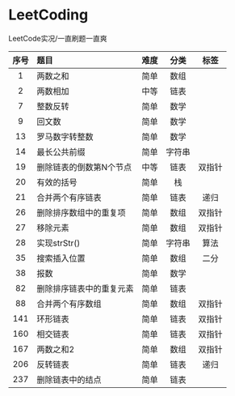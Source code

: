 # LeetCoding
LeetCode实况/一直刷题一直爽

|序号|题目|难度|分类|标签|
|:-:|:-|:-:|:-:|:-:|
|1|两数之和|简单|数组|
|2|两数相加|中等|链表|
|7|整数反转|简单|数学|
|9|回文数|简单|数学|
|13|罗马数字转整数|简单|数学|
|14|最长公共前缀|简单|字符串|
|19|删除链表的倒数第N个节点|中等|链表|双指针|
|20|有效的括号|简单|栈|
|21|合并两个有序链表|简单|链表|递归|
|26|删除排序数组中的重复项|简单|数组|双指针|
|27|移除元素|简单|数组|双指针|
|28|实现strStr()|简单|字符串|算法|
|35|搜索插入位置|简单|数组|二分|
|38|报数|简单|数学|
|82|删除排序链表中的重复元素|简单|链表|
|88|合并两个有序数组|简单|数组|双指针|
|141|环形链表|简单|链表|双指针|
|160|相交链表|简单|链表|双指针|
|167|两数之和2|简单|数组|双指针|
|206|反转链表|简单|链表|递归|
|237|删除链表中的结点|简单|链表|
